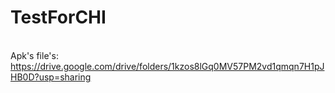 # TestForCHI
<br>Apk's file's: <a>https://drive.google.com/drive/folders/1kzos8lGq0MV57PM2vd1qmqn7H1pJHB0D?usp=sharing</a></br>
